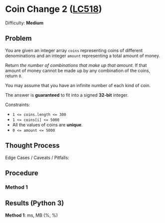 # Coin Change 2 ([LC518](https://leetcode.com/problems/coin-change-2/))
Difficulty: **Medium**

## Problem

You are given an integer array `coins` representing coins of different denominations and an integer `amount` representing a total amount of money.

Return *the number of combinations that make up that amount*. If that amount of money cannot be made up by any combination of the coins, return `0`.

You may assume that you have an infinite number of each kind of coin.

The answer is **guaranteed** to fit into a signed **32-bit** integer.

Constraints:
- `1 <= coins.length <= 300`
- `1 <= coins[i] <= 5000`
- All the values of coins are **unique**.
- `0 <= amount <= 5000`

## Thought Process

Edge Cases / Caveats / Pitfalls:

## Procedure

### Method 1

## Results (Python 3)

**Method 1**:  ms,  MB (%, %)

